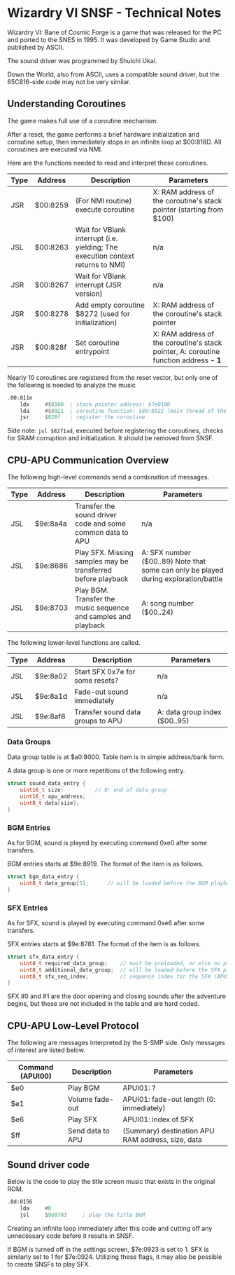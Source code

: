 # Wizardry VI SNSF - Technical Notes

Wizardry VI: Bane of Cosmic Forge is a game that was released for the PC and
ported to the SNES in 1995. It was developed by Game Studio and published by ASCII.

The sound driver was programmed by Shuichi Ukai.

Down the World, also from ASCII, uses a compatible sound driver,
but the 65C816-side code may not be very similar.

## Understanding Coroutines

The game makes full use of a coroutine mechanism.

After a reset, the game performs a brief hardware initialization and coroutine setup,
then immediately stops in an infinite loop at $00:818D. All coroutines are executed via NMI.

Here are the functions needed to read and interpret these coroutines.

|Type |Address  |Description |Parameters |
|-----|---------|------------|-----------|
|JSR  |$00:8259 |(For NMI routine) execute coroutine |X: RAM address of the coroutine's stack pointer (starting from $100)|
|JSL  |$00:8263 |Wait for VBlank interrupt (i.e. yielding; The execution context returns to NMI) |n/a|
|JSR  |$00:8267 |Wait for VBlank interrupt (JSR version) |n/a|
|JSR  |$00:8278 |Add empty coroutine $8272 (used for initialization) |X: RAM address of the coroutine's stack pointer|
|JSR  |$00:828f |Set coroutine entrypoint |X: RAM address of the coroutine's stack pointer, A: coroutine function address **- 1** |

Nearly 10 coroutines are registered from the reset vector,
but only one of the following is needed to analyze the music

```asm
.00:811e
    ldx     #$0100  ; stack pointer address: $7e0100
    lda     #$8921  ; coroutine function: $80:8922 (main thread of the game)
    jsr     $828f   ; register the coroutine
```

Side note:
`jsl $82f1ad`, executed before registering the coroutines,
checks for SRAM corruption and initialization. It should be removed from SNSF.

## CPU-APU Communication Overview

The following high-level commands send a combination of messages.

|Type |Address  |Description |Parameters |
|-----|---------|------------|-----------|
|JSL  |$9e:8a4a |Transfer the sound driver code and some common data to APU |n/a |
|JSL  |$9e:8686 |Play SFX. Missing samples may be transferred before playback |A: SFX number ($00..89)  Note that some can only be played during exploration/battle|
|JSL  |$9e:8703 |Play BGM. Transfer the music sequence and samples and playback |A: song number ($00..24)|

The following lower-level functions are called.

|Type |Address  |Description |Parameters |
|-----|---------|------------|-----------|
|JSL  |$9e:8a02 |Start SFX 0x7e for some resets? |n/a |
|JSL  |$9e:8a1d |Fade-out sound immediately |n/a |
|JSL  |$9e:8af8 |Transfer sound data groups to APU |A: data group index ($00..95)|

### Data Groups

Data group table is at $a0:8000. Table item is in simple address/bank form.

A data group is one or more repetitions of the following entry.

```c
struct sound_data_entry {
    uint16_t size;          // 0: end of data group
    uint16_t apu_address;
    uint8_t data[size];
}
```

### BGM Entries

As for BGM, sound is played by executing command 0xe0 after some transfers.

BGM entries starts at $9e:8919. The format of the item is as follows.

```c
struct bgm_data_entry {
    uint8_t data_group[5];      // will be loaded before the BGM playback (0xff: none)
}
```

### SFX Entries

As for SFX, sound is played by executing command 0xe6 after some transfers.

SFX entries starts at $9e:8781. The format of the item is as follows.

```c
struct sfx_data_entry {
    uint8_t required_data_group;    // must be preloaded, or else no playback (0xff: none)
    uint8_t additional_data_group;  // will be loaded before the SFX playback (0xff: none)
    uint8_t sfx_seq_index;          // sequence index for the SFX (APUI01 value of command 0xe6)
}
```

SFX #0 and #1 are the door opening and closing sounds after the adventure begins,
but these are not included in the table and are hard coded.

## CPU-APU Low-Level Protocol

The following are messages interpreted by the S-SMP side.
Only messages of interest are listed below.

|Command (APUI00) |Description |Parameters |
|-----------------|------------|-----------|
|$e0 |Play BGM |APUI01: ? |
|$e1 |Volume fade-out |APUI01: fade-out length (0: immediately) |
|$e6 |Play SFX |APUI01: index of SFX |
|$ff |Send data to APU |(Summary) destination APU RAM address, size, data |

## Sound driver code

Below is the code to play the title screen music that exists in the original ROM.

```asm
.8d:8156
    lda     #0
    jsl     $9e8703     ; play the title BGM
```

Creating an infinite loop immediately after this code and cutting off any
unnecessary code before it results in SNSF.

If BGM is turned off in the settings screen, $7e:0923 is set to 1.
SFX is similarly set to 1 for $7e:0924.
Utilizing these flags, it may also be possible to create SNSFs to play SFX.
